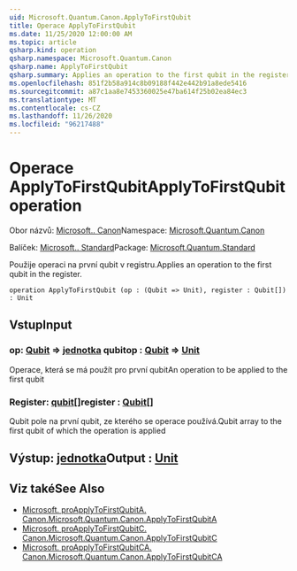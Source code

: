 ```yaml
---
uid: Microsoft.Quantum.Canon.ApplyToFirstQubit
title: Operace ApplyToFirstQubit
ms.date: 11/25/2020 12:00:00 AM
ms.topic: article
qsharp.kind: operation
qsharp.namespace: Microsoft.Quantum.Canon
qsharp.name: ApplyToFirstQubit
qsharp.summary: Applies an operation to the first qubit in the register.
ms.openlocfilehash: 851f2b58a914c8b09188f442e442b91a8ede5416
ms.sourcegitcommit: a87c1aa8e7453360025e47ba614f25b02ea84ec3
ms.translationtype: MT
ms.contentlocale: cs-CZ
ms.lasthandoff: 11/26/2020
ms.locfileid: "96217488"
---
```

# <a name="applytofirstqubit-operation"></a><span data-ttu-id="7c712-102">Operace ApplyToFirstQubit</span><span class="sxs-lookup"><span data-stu-id="7c712-102">ApplyToFirstQubit operation</span></span>

<span data-ttu-id="7c712-103">Obor názvů: [Microsoft.. Canon](xref:Microsoft.Quantum.Canon)</span><span class="sxs-lookup"><span data-stu-id="7c712-103">Namespace: [Microsoft.Quantum.Canon](xref:Microsoft.Quantum.Canon)</span></span>

<span data-ttu-id="7c712-104">Balíček: [Microsoft.. Standard](https://nuget.org/packages/Microsoft.Quantum.Standard)</span><span class="sxs-lookup"><span data-stu-id="7c712-104">Package: [Microsoft.Quantum.Standard](https://nuget.org/packages/Microsoft.Quantum.Standard)</span></span>


<span data-ttu-id="7c712-105">Použije operaci na první qubit v registru.</span><span class="sxs-lookup"><span data-stu-id="7c712-105">Applies an operation to the first qubit in the register.</span></span>

```qsharp
operation ApplyToFirstQubit (op : (Qubit => Unit), register : Qubit[]) : Unit
```


## <a name="input"></a><span data-ttu-id="7c712-106">Vstup</span><span class="sxs-lookup"><span data-stu-id="7c712-106">Input</span></span>

### <a name="op--qubit--unit"></a><span data-ttu-id="7c712-107">op: [Qubit](xref:microsoft.quantum.lang-ref.qubit) => [jednotka](xref:microsoft.quantum.lang-ref.unit) qubit</span><span class="sxs-lookup"><span data-stu-id="7c712-107">op : [Qubit](xref:microsoft.quantum.lang-ref.qubit) => [Unit](xref:microsoft.quantum.lang-ref.unit)</span></span> 

<span data-ttu-id="7c712-108">Operace, která se má použít pro první qubit</span><span class="sxs-lookup"><span data-stu-id="7c712-108">An operation to be applied to the first qubit</span></span>


### <a name="register--qubit"></a><span data-ttu-id="7c712-109">Register: [qubit](xref:microsoft.quantum.lang-ref.qubit)[]</span><span class="sxs-lookup"><span data-stu-id="7c712-109">register : [Qubit](xref:microsoft.quantum.lang-ref.qubit)[]</span></span>

<span data-ttu-id="7c712-110">Qubit pole na první qubit, ze kterého se operace používá.</span><span class="sxs-lookup"><span data-stu-id="7c712-110">Qubit array to the first qubit of which the operation is applied</span></span>



## <a name="output--unit"></a><span data-ttu-id="7c712-111">Výstup: [jednotka](xref:microsoft.quantum.lang-ref.unit)</span><span class="sxs-lookup"><span data-stu-id="7c712-111">Output : [Unit](xref:microsoft.quantum.lang-ref.unit)</span></span>



## <a name="see-also"></a><span data-ttu-id="7c712-112">Viz také</span><span class="sxs-lookup"><span data-stu-id="7c712-112">See Also</span></span>

- [<span data-ttu-id="7c712-113">Microsoft. proApplyToFirstQubitA. Canon.</span><span class="sxs-lookup"><span data-stu-id="7c712-113">Microsoft.Quantum.Canon.ApplyToFirstQubitA</span></span>](xref:Microsoft.Quantum.Canon.ApplyToFirstQubitA)
- [<span data-ttu-id="7c712-114">Microsoft. proApplyToFirstQubitC. Canon.</span><span class="sxs-lookup"><span data-stu-id="7c712-114">Microsoft.Quantum.Canon.ApplyToFirstQubitC</span></span>](xref:Microsoft.Quantum.Canon.ApplyToFirstQubitC)
- [<span data-ttu-id="7c712-115">Microsoft. proApplyToFirstQubitCA. Canon.</span><span class="sxs-lookup"><span data-stu-id="7c712-115">Microsoft.Quantum.Canon.ApplyToFirstQubitCA</span></span>](xref:Microsoft.Quantum.Canon.ApplyToFirstQubitCA)
